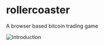 # rollercoaster
A browser based bitcoin trading game

![Introduction](/../screenshots/screenshots/intro.png?raw=true "Opening the game")
